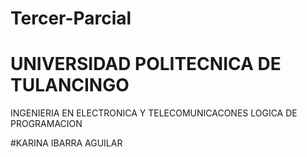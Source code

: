 # Tercer-Parcial  
# UNIVERSIDAD POLITECNICA DE TULANCINGO 

INGENIERIA EN ELECTRONICA Y TELECOMUNICACONES 
LOGICA DE PROGRAMACION 

#KARINA IBARRA AGUILAR
